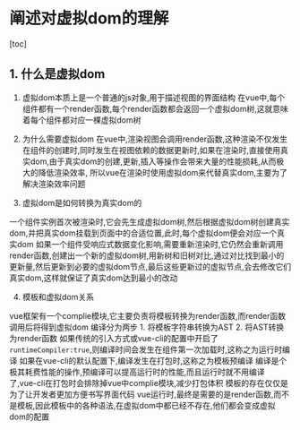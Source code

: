 # 阐述对虚拟dom的理解
[toc]

## 1. 什么是虚拟dom

1. 虚拟dom本质上是一个普通的js对象,用于描述视图的界面结构
在vue中,每个组件都有一个render函数,每个render函数都会返回一个虚拟dom树,这就意味着每个组件都对应一棵虚拟dom树

2. 为什么需要虚拟dom
  在vue中,渲染视图会调用render函数,这种渲染不仅发生在组件的创建时,同时发生在视图依赖的数据更新时,如果在渲染时,直接使用真实dom,由于真实dom的创建,更新,插入等操作会带来大量的性能损耗,从而极大的降低渲染效率,  所以vue在渲染时使用虚拟dom来代替真实dom,主要为了解决渲染效率问题

3. 虚拟dom是如何转换为真实dom的

  一个组件实例首次被渲染时,它会先生成虚拟dom树,然后根据虚拟dom树创建真实dom,并把真实dom挂载到页面中的合适位置,此时,每个虚拟dom便会对应一个真实dom
  如果一个组件受响应式数据变化影响,需要重新渲染时,它仍然会重新调用render函数,创建出一个新的虚拟dom树,用新树和旧树对比,通过对比找到最小的更新量,然后更新到必要的虚拟dom节点,最后这些更新过的虚拟节点,会去修改它们真实dom,这样就保证了真实dom达到最小的改动

4. 模板和虚拟dom关系

  vue框架有一个complie模块,它主要负责将模板转换为render函数,而render函数调用后将得到虚拟dom
  编译分为两步
    1. 将模板字符串转换为AST
    2. 将AST转换为render函数
  如果传统的引入方式或vue-cli的配置中开启了`runtimeCompiler:true`,则编译时间会发生在组件第一次加载时,这称之为运行时编译
  如果在vue-cli的默认配置下,编译发生在打包时,这称之为模板预编译
  编译是个极其耗费性能的操作,预编译可以提高运行时的性能,而且运行时就不用编译了,vue-cli在打包时会排除掉vue中complie模块,减少打包体积
  模板的存在仅仅是为了让开发者更加方便书写界面代码
  vue运行时,最终是需要的是render函数,而不是模板,因此模板中的各种语法,在虚拟dom中都已经不存在,他们都会变成虚拟dom的配置

  





